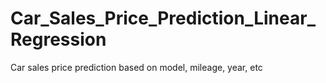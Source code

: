 # Car_Sales_Price_Prediction_Linear_Regression
Car sales price prediction based on model, mileage, year, etc
